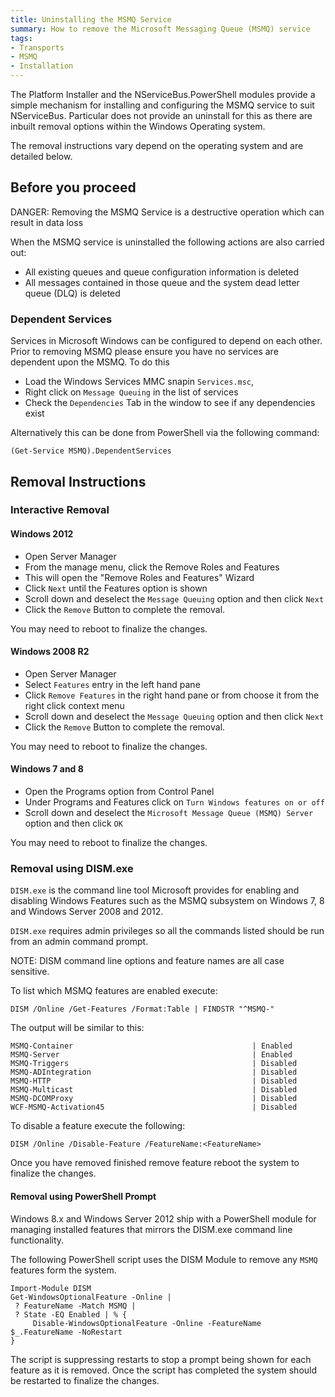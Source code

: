 ```yaml
---
title: Uninstalling the MSMQ Service 
summary: How to remove the Microsoft Messaging Queue (MSMQ) service
tags: 
- Transports
- MSMQ
- Installation
---
```



The Platform Installer and the NServiceBus.PowerShell modules provide a simple mechanism for installing and configuring the MSMQ service to suit NServiceBus.  Particular does not provide an uninstall for this as there are inbuilt removal options within the Windows Operating system.

The removal instructions vary depend on the operating system and are detailed below.

## Before you proceed 

DANGER: Removing the MSMQ Service is a destructive operation which can result in data loss

When the MSMQ service is uninstalled the following actions are also carried out:
 
- All existing queues and queue configuration information is deleted 
- All messages contained in those queue and the system dead letter queue (DLQ) is deleted

### Dependent Services

Services in Microsoft Windows can be configured to depend on each other.  Prior to removing MSMQ please ensure you have no services are dependent upon the MSMQ. To do this 

- Load the Windows Services MMC snapin `Services.msc`, 
- Right click on `Message Queuing` in the list of services 
- Check the `Dependencies` Tab in the window to see if any dependencies exist   

Alternatively this can be done from PowerShell via the following command:

```
(Get-Service MSMQ).DependentServices
```

## Removal Instructions

### Interactive Removal

#### Windows 2012

- Open Server Manager 
- From the manage menu, click the Remove Roles and Features
- This will open the "Remove Roles and Features" Wizard
- Click `Next` until the Features option is shown
- Scroll down and deselect the `Message Queuing` option and then click `Next`
- Click the `Remove` Button to complete the removal.

You may need to reboot to finalize the changes.

#### Windows 2008 R2

- Open Server Manager
- Select `Features` entry in the left hand pane
- Click `Remove Features` in the right hand pane or from choose it from the right click context menu
- Scroll down and deselect the `Message Queuing` option and then click `Next`
- Click the `Remove` Button to complete the removal.

You may need to reboot to finalize the changes.

#### Windows  7 and 8  

- Open the Programs option from Control Panel
- Under Programs and Features click on `Turn Windows features on or off`
- Scroll down and deselect the `Microsoft Message Queue (MSMQ) Server` option and then click `OK` 

You may need to reboot to finalize the changes.
 
### Removal using DISM.exe  

`DISM.exe` is the command line tool Microsoft provides for enabling and disabling Windows Features such as the MSMQ subsystem on Windows 7, 8 and Windows Server 2008 and 2012. 

`DISM.exe` requires admin privileges so all the commands listed should be run from an admin command prompt. 

NOTE: DISM command line options and feature names are all case sensitive.  

To list which MSMQ features are enabled execute:

```
DISM /Online /Get-Features /Format:Table | FINDSTR "^MSMQ-"
```
The output will be similar to this:

```
MSMQ-Container                                        | Enabled
MSMQ-Server                                           | Enabled
MSMQ-Triggers                                         | Disabled
MSMQ-ADIntegration                                    | Disabled
MSMQ-HTTP                                             | Disabled
MSMQ-Multicast                                        | Disabled
MSMQ-DCOMProxy                                        | Disabled
WCF-MSMQ-Activation45                                 | Disabled
```

To disable a feature execute the following:

```
DISM /Online /Disable-Feature /FeatureName:<FeatureName>
```
Once you have removed finished remove feature reboot the system to finalize the changes. 
 
#### Removal using PowerShell Prompt

Windows 8.x and Windows Server 2012 ship with a PowerShell module for managing installed features that mirrors the DISM.exe command line functionality.

The following PowerShell script uses the DISM Module to remove any `MSMQ` features form the system.  

```
Import-Module DISM
Get-WindowsOptionalFeature -Online |
 ? FeatureName -Match MSMQ |
 ? State -EQ Enabled | % { 
	 Disable-WindowsOptionalFeature -Online -FeatureName $_.FeatureName -NoRestart  
}
```
The script is suppressing restarts to stop a prompt being shown for each feature as it is removed.
Once the script has completed the system should be restarted to finalize the changes.
